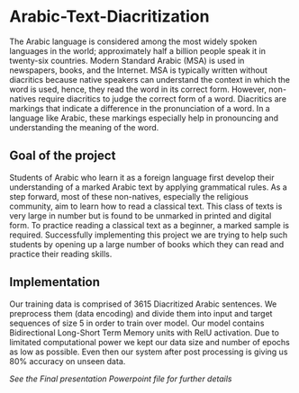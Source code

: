 # Arabic-Text-Diacritization

The Arabic language is considered among the most widely spoken languages in the world; approximately half a billion people speak it in twenty-six countries. Modern Standard Arabic (MSA) is used in newspapers, books, and the Internet. MSA is typically written without diacritics because native speakers can understand the context in which the word is used, hence, they read the word in its correct form. However, non-natives require diacritics to judge the correct form of a word. Diacritics are markings that indicate a difference in the pronunciation of a word. In a language like Arabic, these markings especially help in pronouncing and understanding the meaning of the word.

## Goal of the project
Students of Arabic who learn it as a foreign language first develop their understanding of a marked Arabic text by applying grammatical rules. As a step forward, most of these non-natives, especially the religious community, aim to learn how to read a classical text. This class of texts is very large in number but is found to be unmarked in printed and digital form. To practice reading a classical text as a beginner, a marked sample is required. Successfully implementing this project we are trying to help such students by opening up a large number of books which they can read and practice their reading skills.

## Implementation
Our training data is comprised of 3615 Diacritized Arabic sentences. We preprocess them (data encoding) and divide them into input and target sequences of size 5 in order to train over model. Our model contains Bidirectional Long-Short Term Memory units with RelU activation. Due to limitated computational power we kept our data size and number of epochs as low as possible. Even then our system after post processing is giving us 80% accuracy on unseen data. 

*See the Final presentation Powerpoint file for further details*
